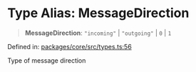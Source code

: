 # Type Alias: MessageDirection

> **MessageDirection**: `"incoming"` \| `"outgoing"` \| `0` \| `1`

Defined in: [packages/core/src/types.ts:56](https://github.com/GeoDaCenter/openassistant/blob/0f7bf760e453a1735df9463dc799b04ee2f630fd/packages/core/src/types.ts#L56)

Type of message direction
